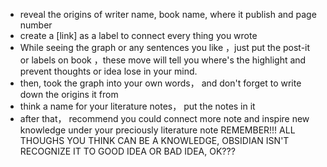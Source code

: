 - reveal the origins of writer name, book name, where it publish and page number
- create a [link] as a label to connect every thing you wrote
- While seeing the graph or any sentences you like ，just put the post-it or labels on book ，these move will tell you where's the highlight and prevent thoughts or idea lose in your mind.
- then, took the graph into your own words， and don't forget to write down the origins it from
- think a name for your literature notes， put the notes in it 
- after that， recommend you could connect more note and inspire new knowledge under your preciously literature note
REMEMBER!!! ALL THOUGHS YOU THINK CAN BE A KNOWLEDGE, OBSIDIAN ISN'T RECOGNIZE IT TO GOOD IDEA OR BAD IDEA, OK???